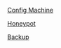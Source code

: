 [Config Machine](ConfigMachine/README.md)

[Honeypot](HoneyPot/README.md)

[Backup](Backup/README.md)